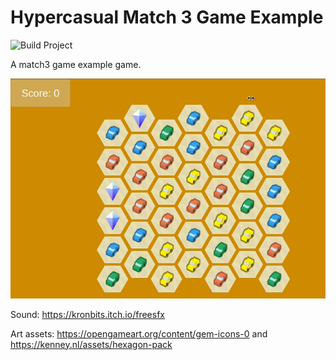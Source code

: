 # Hypercasual Match 3 Game Example

![Build Project](https://github.com/nevarman/hypercasual-match-game/workflows/Build%20Project/badge.svg)

A match3 game example game.

![](peek.gif)

Sound: https://kronbits.itch.io/freesfx

Art assets: https://opengameart.org/content/gem-icons-0 and https://kenney.nl/assets/hexagon-pack
